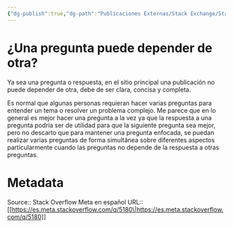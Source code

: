 ```yaml
---
{"dg-publish":true,"dg-path":"Publicaciones Externas/Stack Exchange/Stack Overflow en español/Stack Overflow en español Meta/es.meta.stackoverflow.com-5180.md","permalink":"/publicaciones-externas/stack-exchange/stack-overflow-en-espanol/stack-overflow-en-espanol-meta/es-meta-stackoverflow-com-5180/","title":"¿Una pregunta puede depender de otra?","hide":true,"noteIcon":"default","created":"2024-04-03T12:49:10.764-06:00","updated":"2024-04-05T16:44:04.534-06:00"}
---
```


# ¿Una pregunta puede depender de otra?

Ya sea una pregunta o respuesta, en el sitio principal una publicación no puede depender de otra, debe de ser clara, concisa y completa.

Es normal que algunas personas requieran hacer varias preguntas para entender un tema o resolver un problema complejo. Me parece que en lo general es mejor hacer una pregunta a la vez ya que la respuesta a una pregunta podría ser de utilidad para que la siguiente pregunta sea mejor, pero no descarto que para mantener una pregunta enfocada, se puedan realizar varias preguntas de forma simultánea sobre diferentes aspectos particularmente cuando las preguntas no depende de la respuesta a otras preguntas.


# Metadata
Source:: Stack Overflow Meta en español
URL:: [[https://es.meta.stackoverflow.com/q/5180\|https://es.meta.stackoverflow.com/q/5180]]

